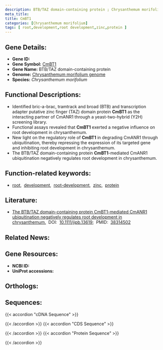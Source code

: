 ```yaml
---
description: BTB/TAZ domain-containing protein ; Chrysanthemum morifolium
meta_title:
title: CmBT1
categories: [Chrysanthemum morifolium]
tags: [ root,development,root development,zinc,protein ]
---
```


## Gene Details:
- **Gene ID:** []()
- **Gene Symbol:** <u>CmBT1</u>
- **Gene Name:** BTB/TAZ domain-containing protein
- **Genome:** [Chrysanthemum morifolium genome](http://210.22.121.250:8880/asteraceae/download/downloadPage)
- **Species:** *Chrysanthemum morifolium*

## Functional Descriptions:
   - Identified bric-a-brac, tramtrack and broad (BTB) and transcription adapter putative zinc finger (TAZ) domain protein **CmBT1** as the interacting partner of CmANR1 through a yeast-two-hybrid (Y2H) screening library.
   - Functional assays revealed that **CmBT1** exerted a negative influence on root development in chrysanthemum. 
   - New light on the regulatory role of **CmBT1** in degrading CmANR1 through ubiquitination, thereby repressing the expression of its targeted gene and inhibiting root development in chrysanthemum.
   - The BTB/TAZ domain-containing protein **CmBT1**-mediated CmANR1 ubiquitination negatively regulates root development in chrysanthemum.

## Function-related keywords:
   - [root](/tags/root/),&nbsp;&nbsp;[development](/tags/development/),&nbsp;&nbsp;[root-development](/tags/root-development/),&nbsp;&nbsp;[zinc](/tags/zinc/),&nbsp;&nbsp;[protein](/tags/protein/)

## Literature:
   - [The BTB/TAZ domain-containing protein CmBT1-mediated CmANR1 ubiquitination negatively regulates root development in chrysanthemum.](https://doi.org/10.1111/jipb.13619)&nbsp;&nbsp;DOI:&nbsp;&nbsp;[10.1111/jipb.13619](https://doi.org/10.1111/jipb.13619);&nbsp;&nbsp;PMID:&nbsp;&nbsp;[38314502](https://pubmed.ncbi.nlm.nih.gov/38314502/)

## Related News:

## Gene Resources:
- **NCBI ID:**  [](https://www.ncbi.nlm.nih.gov/gene/?term=)
- **UniProt accessions:**  [](https://www.uniprot.org/uniprotkb//entry)

## Orthologs:

## Sequences:
{{< accordion "cDNA Sequence" >}}

{{< /accordion >}}
{{< accordion "CDS Sequence" >}}

{{< /accordion >}}
{{< accordion "Protein Sequence" >}}

{{< /accordion >}}
